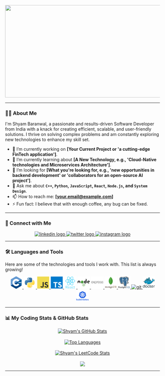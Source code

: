 <div align="center">
  <img src="https://media.giphy.com/media/dWesBcTLavkZuG35MI/giphy.gif" width="600" height="300"/>
</div>

---

### 👨‍💻 About Me
I'm Shyam Baranwal, a passionate and results-driven Software Developer from India with a knack for creating efficient, scalable, and user-friendly solutions. I thrive on solving complex problems and am constantly exploring new technologies to enhance my skill set.

- 🔭 I’m currently working on **[Your Current Project or 'a cutting-edge FinTech application']**.
- 🌱 I’m currently learning about **[A New Technology, e.g., 'Cloud-Native technologies and Microservices Architecture']**.
- 💼 I’m looking for **[What you're looking for, e.g., 'new opportunities in backend development' or 'collaborators for an open-source AI project']**.
- 🤔 Ask me about **`C++`, `Python`, `JavaScript`, `React`, `Node.js`, and `System Design`**.
- 📫 How to reach me: **[your.email@example.com]**
- ⚡ Fun fact: I believe that with enough coffee, any bug can be fixed.

---

### 🤝 Connect with Me
<div align="center">
  <a href="https://www.linkedin.com/in/YOUR_LINKEDIN_USERNAME" target="_blank">
    <img src="https://raw.githubusercontent.com/maurodesouza/profile-readme-generator/master/src/assets/icons/social/linkedin/default.svg" width="52" height="40" alt="linkedin logo"  />
  </a>
  <a href="https://twitter.com/YOUR_TWITTER_USERNAME" target="_blank">
    <img src="https://raw.githubusercontent.com/maurodesouza/profile-readme-generator/master/src/assets/icons/social/twitter/default.svg" width="52" height="40" alt="twitter logo" />
  </a>
  <a href="https://www.instagram.com/YOUR_INSTAGRAM_USERNAME" target="_blank">
    <img src="https://raw.githubusercontent.com/maurodesouza/profile-readme-generator/master/src/assets/icons/social/instagram/default.svg" width="52" height="40" alt="instagram logo" />
  </a>
</div>

---

### 🛠️ Languages and Tools

Here are some of the technologies and tools I work with. This list is always growing!

<p align="center">
  <a href="https://www.cplusplus.com/" target="_blank" rel="noreferrer"> <img src="https://raw.githubusercontent.com/devicons/devicon/master/icons/cplusplus/cplusplus-original.svg" alt="cplusplus" width="40" height="40"/> </a>
  <a href="https://www.python.org" target="_blank" rel="noreferrer"> <img src="https://raw.githubusercontent.com/devicons/devicon/master/icons/python/python-original.svg" alt="python" width="40" height="40"/> </a>
  <a href="https://developer.mozilla.org/en-US/docs/Web/JavaScript" target="_blank" rel="noreferrer"> <img src="https://raw.githubusercontent.com/devicons/devicon/master/icons/javascript/javascript-original.svg" alt="javascript" width="40" height="40"/> </a>
  <a href="https://www.typescriptlang.org/" target="_blank" rel="noreferrer"> <img src="https://raw.githubusercontent.com/devicons/devicon/master/icons/typescript/typescript-original.svg" alt="typescript" width="40" height="40"/> </a>
  <a href="https://reactjs.org/" target="_blank" rel="noreferrer"> <img src="https://raw.githubusercontent.com/devicons/devicon/master/icons/react/react-original-wordmark.svg" alt="react" width="40" height="40"/> </a>
  <a href="https://nodejs.org" target="_blank" rel="noreferrer"> <img src="https://raw.githubusercontent.com/devicons/devicon/master/icons/nodejs/nodejs-original-wordmark.svg" alt="nodejs" width="40" height="40"/> </a>
  <a href="https://expressjs.com" target="_blank" rel="noreferrer"> <img src="https://raw.githubusercontent.com/devicons/devicon/master/icons/express/express-original-wordmark.svg" alt="express" width="40" height="40"/> </a>
  <a href="https://www.mongodb.com/" target="_blank" rel="noreferrer"> <img src="https://raw.githubusercontent.com/devicons/devicon/master/icons/mongodb/mongodb-original-wordmark.svg" alt="mongodb" width="40" height="40"/> </a>
  <a href="https://www.postgresql.org" target="_blank" rel="noreferrer"> <img src="https://raw.githubusercontent.com/devicons/devicon/master/icons/postgresql/postgresql-original-wordmark.svg" alt="postgresql" width="40" height="40"/> </a>
  <a href="https://git-scm.com/" target="_blank" rel="noreferrer"> <img src="https://www.vectorlogo.zone/logos/git-scm/git-scm-icon.svg" alt="git" width="40" height="40"/> </a>
  <a href="https://www.docker.com/" target="_blank" rel="noreferrer"> <img src="https://raw.githubusercontent.com/devicons/devicon/master/icons/docker/docker-original-wordmark.svg" alt="docker" width="40" height="40"/> </a>
  <a href="https://kubernetes.io" target="_blank" rel="noreferrer"> <img src="https://raw.githubusercontent.com/devicons/devicon/master/icons/kubernetes/kubernetes-plain-wordmark.svg" alt="kubernetes" width="40" height="40"/> </a>
</p>

---

### 📊 My Coding Stats & GitHub Stats

<div align="center">

<a href="https://github.com/YOUR_GITHUB_USERNAME">
  <img align="center" src="https://github-readme-stats.vercel.app/api?username=YOUR_GITHUB_USERNAME&show_icons=true&theme=tokyonight&hide_border=true&include_all_commits=true&count_private=true" alt="Shyam's GitHub Stats" />
</a>
<br/>
<br/>
<a href="https://github.com/YOUR_GITHUB_USERNAME">
  <img align="center" src="https://github-readme-stats.vercel.app/api/top-langs/?username=YOUR_GITHUB_USERNAME&layout=compact&theme=tokyonight&hide_border=true" alt="Top Languages" />
</a>
<br/>
<br/>
<a href="https://leetcode.com/YOUR_LEETCODE_USERNAME/">
  <img align="center" src="https://leetcode-stats-card.herokuapp.com/YOUR_LEETCODE_USERNAME" alt="Shyam's LeetCode Stats" />
</a>
<br/>
<br/>
<a href="https://auth.geeksforgeeks.org/user/YOUR_GFG_USERNAME/">
  <img align="center" src="https://gfg-readme-stats.vercel.app/api?user_id=YOUR_GFG_USERNAME&theme=tokyonight&hide_border=true"/>
</a>

</div>

---
